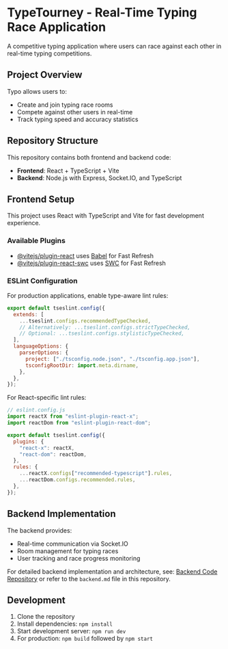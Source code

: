 # TypeTourney - Real-Time Typing Race Application

A competitive typing application where users can race against each other in real-time typing competitions.

## Project Overview

Typo allows users to:

- Create and join typing race rooms
- Compete against other users in real-time
- Track typing speed and accuracy statistics

## Repository Structure

This repository contains both frontend and backend code:

- **Frontend**: React + TypeScript + Vite
- **Backend**: Node.js with Express, Socket.IO, and TypeScript

## Frontend Setup

This project uses React with TypeScript and Vite for fast development experience.

### Available Plugins

- [@vitejs/plugin-react](https://github.com/vitejs/vite-plugin-react/blob/main/packages/plugin-react/README.md) uses [Babel](https://babeljs.io/) for Fast Refresh
- [@vitejs/plugin-react-swc](https://github.com/vitejs/vite-plugin-react-swc) uses [SWC](https://swc.rs/) for Fast Refresh

### ESLint Configuration

For production applications, enable type-aware lint rules:

```js
export default tseslint.config({
  extends: [
    ...tseslint.configs.recommendedTypeChecked,
    // Alternatively: ...tseslint.configs.strictTypeChecked,
    // Optional: ...tseslint.configs.stylisticTypeChecked,
  ],
  languageOptions: {
    parserOptions: {
      project: ["./tsconfig.node.json", "./tsconfig.app.json"],
      tsconfigRootDir: import.meta.dirname,
    },
  },
});
```

For React-specific lint rules:

```js
// eslint.config.js
import reactX from "eslint-plugin-react-x";
import reactDom from "eslint-plugin-react-dom";

export default tseslint.config({
  plugins: {
    "react-x": reactX,
    "react-dom": reactDom,
  },
  rules: {
    ...reactX.configs["recommended-typescript"].rules,
    ...reactDom.configs.recommended.rules,
  },
});
```

## Backend Implementation

The backend provides:

- Real-time communication via Socket.IO
- Room management for typing races
- User tracking and race progress monitoring

For detailed backend implementation and architecture, see:
[Backend Code Repository](https://github.com/anounman/TypeTourney/tree/backend) or refer to the `backend.md` file in this repository.

## Development

1. Clone the repository
2. Install dependencies: `npm install`
3. Start development server: `npm run dev`
4. For production: `npm build` followed by `npm start`
